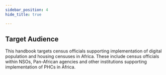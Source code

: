 ```yaml
---
sidebar_position: 4
hide_title: true

---
```


## Target Audience 

This handbook targets census officials supporting implementation of digital population and housing censuses in Africa. These include census officials within NSOs, Pan-African agencies and other institutions supporting implementation of PHCs in Africa. 